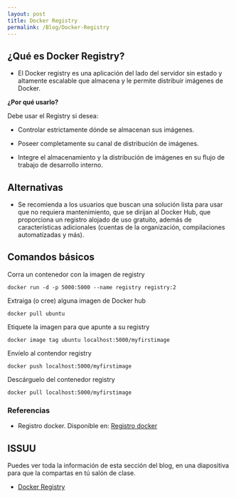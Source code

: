 ```yaml
---
layout: post
title: Docker Registry
permalink: /Blog/Docker-Registry
---
```

## ¿Qué es Docker Registry?

* El Docker registry es una aplicación del lado del servidor sin estado y altamente escalable que almacena y le permite distribuir imágenes de Docker.

**¿Por qué usarlo?**

Debe usar el Registry si desea:

  * Controlar estrictamente dónde se almacenan sus imágenes.

  * Poseer completamente su canal de distribución de imágenes.

  * Integre el almacenamiento y la distribución de imágenes en su flujo de trabajo de desarrollo interno.

## Alternativas

* Se recomienda a los usuarios que buscan una solución lista para usar que no requiera mantenimiento, que se dirijan al Docker Hub, que proporciona un registro alojado de uso gratuito, además de características adicionales (cuentas de la organización, compilaciones automatizadas y más).

## Comandos básicos

Corra un contenedor con la imagen de registry

```
docker run -d -p 5000:5000 --name registry registry:2
```

Extraiga (o cree) alguna imagen de Docker hub

```
docker pull ubuntu
```

Etiquete la imagen para que apunte a su registry

```
docker image tag ubuntu localhost:5000/myfirstimage
```

Envíelo al contendor registry

```
docker push localhost:5000/myfirstimage
```  

Descárguelo del contenedor registry

```
docker pull localhost:5000/myfirstimage
```

### Referencias

* Registro docker. Disponible en: [Registro docker](https://docs.docker.com/registry/)

## ISSUU

Puedes ver toda la información de esta sección del blog, en una diapositiva para que la compartas en tú salón de clase.

* [Docker Registry](https://issuu.com/johanse/docs/seccion-14-docker-registry.pptx)
